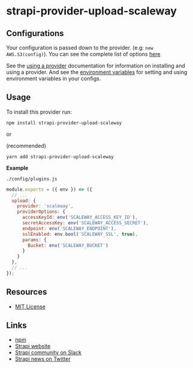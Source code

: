 # strapi-provider-upload-scaleway

## Configurations

Your configuration is passed down to the provider. (e.g: `new AWS.S3(config)`). You can see the complete list of options [here](https://docs.aws.amazon.com/AWSJavaScriptSDK/latest/AWS/S3.html#constructor-property)

See the [using a provider](https://strapi.io/documentation/v3.x/plugins/upload.html#using-a-provider) documentation for information on installing and using a provider. And see the [environment variables](https://strapi.io/documentation/v3.x/concepts/configurations.html#environment-variables) for setting and using environment variables in your configs.

## Usage

To install this provider run:

```
npm install strapi-provider-upload-scaleway
```

or

(recommended)
```
yarn add strapi-provider-upload-scaleway
```

**Example**

`./config/plugins.js`

```js
module.exports = ({ env }) => ({
  // ...
  upload: {
    provider: 'scaleway',
    providerOptions: {
      accessKeyId: env('SCALEWAY_ACCESS_KEY_ID'),
      secretAccessKey: env('SCALEWAY_ACCESS_SECRET'),
      endpoint: env('SCALEWAY_ENDPOINT'),
      sslEnabled: env.bool('SCALEWAY_SSL', true),
      params: {
        Bucket: env('SCALEWAY_BUCKET')
      }
    }
  },
  // ...
});
```

## Resources

- [MIT License](LICENSE.md)

## Links

- [npm](https://www.npmjs.com/package/strapi-provider-upload-scaleway)
- [Strapi website](https://strapi.io)
- [Strapi community on Slack](https://slack.strapi.io)
- [Strapi news on Twitter](https://twitter.com/strapijs)
